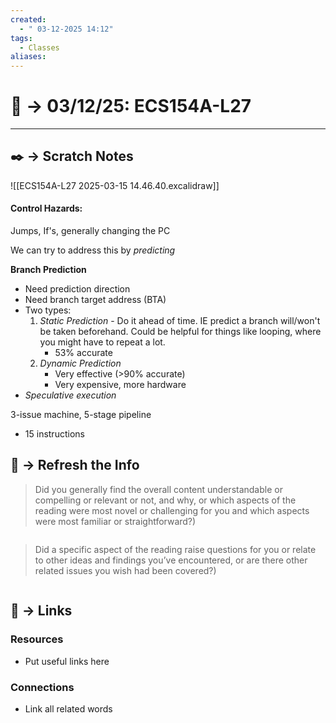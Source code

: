 ```yaml
---
created:
  - " 03-12-2025 14:12"
tags:
  - Classes
aliases:
---
```


# 📗 ->  03/12/25: ECS154A-L27
---


## ✒️ -> Scratch Notes

![[ECS154A-L27 2025-03-15 14.46.40.excalidraw]]


#### Control Hazards:
Jumps, If's, generally changing the PC

We can try to address this by *predicting*

**Branch Prediction**
- Need prediction direction
- Need branch target address (BTA)
- Two types:
	1) *Static Prediction* - Do it ahead of time. IE predict a branch will/won't be taken beforehand. Could be helpful for things like looping, where you might have to repeat a lot.
		- 53% accurate
	2) *Dynamic Prediction*
		- Very effective (>90% accurate)
		- Very expensive, more hardware
- *Speculative execution*

3-issue machine, 5-stage pipeline
- 15 instructions




## 🧪 -> Refresh the Info
> Did you generally find the overall content understandable or compelling or relevant or not, and why, or which aspects of the reading were most novel or challenging for you and which aspects were most familiar or straightforward?)  
```

```

> Did a specific aspect of the reading raise questions for you or relate to other ideas and findings you’ve encountered, or are there other related issues you wish had been covered?)
```

```




## 🔗 -> Links
### Resources
- Put useful links here


### Connections
- Link all related words

